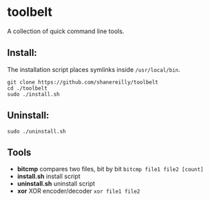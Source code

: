 # toolbelt

A collection of quick command line tools.

## Install:
The installation script places symlinks inside `/usr/local/bin`.
```
git clone https://github.com/shanereilly/toolbelt
cd ./toolbelt
sudo ./install.sh
```

## Uninstall:
```
sudo ./uninstall.sh
```

## Tools
- **bitcmp** compares two files, bit by bit `bitcmp file1 file2 [count]`
- **install.sh** install script
- **uninstall.sh** uninstall script
- **xor** XOR encoder/decoder `xor file1 file2` 

